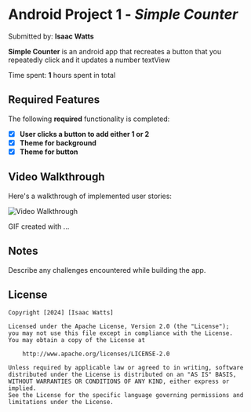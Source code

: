 # Android Project 1 - *Simple Counter*

Submitted by: **Isaac Watts**

**Simple Counter** is an android app that recreates a button that you repeatedly click and it updates a number textView

Time spent: **1** hours spent in total

## Required Features

The following **required** functionality is completed:

- [x] **User clicks a button to add either 1 or 2**
- [x] **Theme for background**
- [x] **Theme for button**

## Video Walkthrough

Here's a walkthrough of implemented user stories:

<img src='Counter.gif' title='Video Walkthrough' width='' alt='Video Walkthrough' />

<!-- Replace this with whatever GIF tool you used! -->
GIF created with ...  
<!-- Recommended tools:
[Kap](https://getkap.co/) for macOS
[ScreenToGif](https://www.screentogif.com/) for Windows
[peek](https://github.com/phw/peek) for Linux. -->

## Notes

Describe any challenges encountered while building the app.

## License

    Copyright [2024] [Isaac Watts]

    Licensed under the Apache License, Version 2.0 (the "License");
    you may not use this file except in compliance with the License.
    You may obtain a copy of the License at

        http://www.apache.org/licenses/LICENSE-2.0

    Unless required by applicable law or agreed to in writing, software
    distributed under the License is distributed on an "AS IS" BASIS,
    WITHOUT WARRANTIES OR CONDITIONS OF ANY KIND, either express or implied.
    See the License for the specific language governing permissions and
    limitations under the License.
